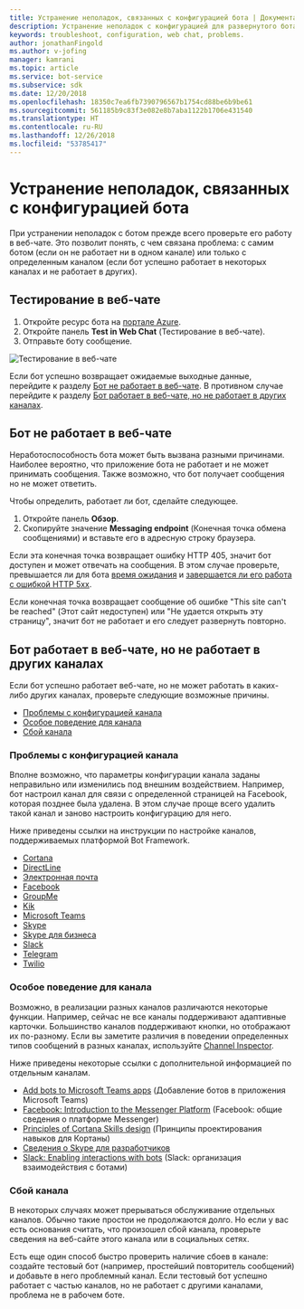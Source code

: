 ```yaml
---
title: Устранение неполадок, связанных с конфигурацией бота | Документация Майкрософт
description: Устранение неполадок с конфигурацией для развернутого бота.
keywords: troubleshoot, configuration, web chat, problems.
author: jonathanFingold
ms.author: v-jofing
manager: kamrani
ms.topic: article
ms.service: bot-service
ms.subservice: sdk
ms.date: 12/20/2018
ms.openlocfilehash: 18350c7ea6fb7390796567b1754cd88be6b9be61
ms.sourcegitcommit: 561185b9c83f3e082e8b7aba1122b1706e431540
ms.translationtype: HT
ms.contentlocale: ru-RU
ms.lasthandoff: 12/26/2018
ms.locfileid: "53785417"
---
```

# <a name="troubleshoot-bot-configuration-issues"></a>Устранение неполадок, связанных с конфигурацией бота

При устранении неполадок с ботом прежде всего проверьте его работу в веб-чате. Это позволит понять, с чем связана проблема: с самим ботом (если он не работает ни в одном канале) или только с определенным каналом (если бот успешно работает в некоторых каналах и не работает в других).

## <a name="test-in-web-chat"></a>Тестирование в веб-чате

1. Откройте ресурс бота на [портале Azure](http://portal.azure.com/).
1. Откройте панель **Test in Web Chat** (Тестирование в веб-чате).
1. Отправьте боту сообщение.

![Тестирование в веб-чате](./media/test-in-webchat.png)

Если бот успешно возвращает ожидаемые выходные данные, перейдите к разделу [Бот не работает в веб-чате](#bot-does-not-work-in-web-chat). В противном случае перейдите к разделу [Бот работает в веб-чате, но не работает в других каналах](#bot-works-in-web-chat-but-not-in-other-channels).

## <a name="bot-does-not-work-in-web-chat"></a>Бот не работает в веб-чате

Неработоспособность бота может быть вызвана разными причинами. Наиболее вероятно, что приложение бота не работает и не может принимать сообщения. Также возможно, что бот получает сообщения но не может ответить.

Чтобы определить, работает ли бот, сделайте следующее.

1. Откройте панель **Обзор**.
1. Скопируйте значение **Messaging endpoint** (Конечная точка обмена сообщениями) и вставьте его в адресную строку браузера.

Если эта конечная точка возвращает ошибку HTTP 405, значит бот доступен и может отвечать на сообщения. В этом случае проверьте, превышается ли для бота [время ожидания](https://github.com/daveta/analytics/blob/master/troubleshooting_timeout.md) и [завершается ли его работа с ошибкой HTTP 5xx](bot-service-troubleshoot-500-errors.md).

Если конечная точка возвращает сообщение об ошибке "This site can't be reached" (Этот сайт недоступен) или "Не удается открыть эту страницу", значит бот не работает и его следует развернуть повторно.

## <a name="bot-works-in-web-chat-but-not-in-other-channels"></a>Бот работает в веб-чате, но не работает в других каналах

Если бот успешно работает веб-чате, но не может работать в каких-либо других каналах, проверьте следующие возможные причины.

- [Проблемы с конфигурацией канала](#channel-configuration-issues)
- [Особое поведение для канала](#channel-specific-behavior)
- [Сбой канала](#channel-outage)

### <a name="channel-configuration-issues"></a>Проблемы с конфигурацией канала

Вполне возможно, что параметры конфигурации канала заданы неправильно или изменились под внешним воздействием. Например, бот настроил канал для связи с определенной страницей на Facebook, которая позднее была удалена. В этом случае проще всего удалить такой канал и заново настроить конфигурацию для него.

Ниже приведены ссылки на инструкции по настройке каналов, поддерживаемых платформой Bot Framework.

- [Cortana](bot-service-channel-connect-cortana.md)
- [DirectLine](bot-service-channel-connect-directline.md)
- [Электронная почта](bot-service-channel-connect-email.md)
- [Facebook](bot-service-channel-connect-facebook.md)
- [GroupMe](bot-service-channel-connect-groupme.md)
- [Kik](bot-service-channel-connect-kik.md)
- [Microsoft Teams](https://docs.microsoft.com/microsoftteams/platform/concepts/bots/bots-overview)
- [Skype](bot-service-channel-connect-skype.md)
- [Skype для бизнеса](bot-service-channel-connect-skypeforbusiness.md)
- [Slack](bot-service-channel-connect-slack.md)
- [Telegram](bot-service-channel-connect-telegram.md)
- [Twilio](bot-service-channel-connect-twilio.md)

### <a name="channel-specific-behavior"></a>Особое поведение для канала

Возможно, в реализации разных каналов различаются некоторые функции. Например, сейчас не все каналы поддерживают адаптивные карточки. Большинство каналов поддерживают кнопки, но отображают их по-разному. Если вы заметите различия в поведении определенных типов сообщений в разных каналах, используйте [Channel Inspector](https://docs.botframework.com/channel-inspector/channels/Skype).

Ниже приведены некоторые ссылки с дополнительной информацией по отдельным каналам.

- [Add bots to Microsoft Teams apps](https://docs.microsoft.com/microsoftteams/platform/concepts/bots/bots-overview) (Добавление ботов в приложения Microsoft Teams)
- [Facebook: Introduction to the Messenger Platform](https://developers.facebook.com/docs/messenger-platform/introduction) (Facebook: общие сведения о платформе Messenger)
- [Principles of Cortana Skills design](https://docs.microsoft.com/cortana/skills/design-principles) (Принципы проектирования навыков для Кортаны)
- [Сведения о Skype для разработчиков](https://dev.skype.com/bots)
- [Slack: Enabling interactions with bots](https://api.slack.com/bot-users) (Slack: организация взаимодействия с ботами)

### <a name="channel-outage"></a>Сбой канала

В некоторых случаях может прерываться обслуживание отдельных каналов. Обычно такие простои не продолжаются долго. Но если у вас есть основания считать, что произошел сбой канала, проверьте сведения на веб-сайте этого канала или в социальных сетях.

Есть еще один способ быстро проверить наличие сбоев в канале: создайте тестовый бот (например, простейший повторитель сообщений) и добавьте в него проблемный канал. Если тестовый бот успешно работает с частью каналов, но не работает с другими каналами, проблема не в рабочем боте.
